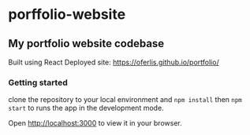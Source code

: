 # porffolio-website

## My portfolio website codebase
Built using React
Deployed site:
https://oferlis.github.io/portfolio/


### Getting started
clone the repository to your local environment and `npm install` then `npm start` to runs the app in the development mode.<br>

Open [http://localhost:3000](http://localhost:3000) to view it in your browser.
